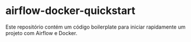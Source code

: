 # airflow-docker-quickstart
 Este repositório contém um código boilerplate para iniciar rapidamente um projeto com Airflow e Docker. 
